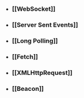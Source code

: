 - ### [[WebSocket]]
- ### [[Server Sent Events]]
- ### [[Long Polling]]
- ### [[Fetch]]
- ### [[XMLHttpRequest]]
- ### [[Beacon]]